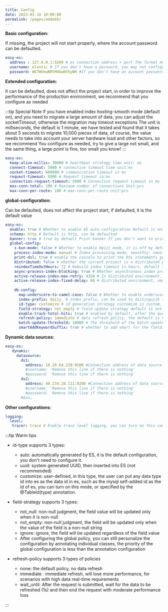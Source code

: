 ```yaml
---
title: Config
date: 2023-03-18 10:00:00
permalink: /pages/eddebb/
---
```

**Basic configuration:**

If missing, the project will not start properly, where the account password can be defaulted.

```yaml
easy-es:
  address : 127.0.0.1:9200 # es connection address + port The format must be ip:port, if it is a cluster, it can be separated by a comma.
  username: elastic # If you don't have a password, you may not configure this line
  password: WG7WVmuNMtM4GwNYkyWH #If you don't have an account password, you may not configure this line. 
```

**Extended configuration:**

It can be defaulted, does not affect the project start, in order to improve the performance of the production environment, we recommend that you configure as needed

:::tip Special Note
If you have enabled index hosting-smooth mode (default on), and you need to migrate a large amount of data, you can adjust the socketTimeout, otherwise the migration may timeout exceptions
The unit is milliseconds, the default is 1 minute, we have tested and found that it takes about 5 seconds to migrate 10,000 pieces of data, of course, the value needs to take into account your server hardware load and other factors, so we recommend
You configure as needed, try to give a large not small, and the same thing, a large point is fine, too small you know!
:::

```yaml
easy-es:
  keep-alive-millis: 30000 # heartbeat strategy time unit: ms
  connect-timeout: 5000 # connection timeout time unit:ms
  socket-timeout: 600000 # communication timeout in ms 
  request-timeout: 5000 # Request timeout in:ms
  connection-request-timeout: 5000 # Connection request timeout in ms
  max-conn-total: 100 # Maximum number of connections Unit:pcs
  max-conn-per-route: 100 # max-conn-per-route unit:pcs
```

**global-configuration:**

Can be defaulted, does not affect the project start, if defaulted, it is the default value

```yaml
easy-es:
  enable: true # Whether to enable EE auto-configuration Default is enabled, can be defaulted
  schema: http # Default is http, can be defaulted
  banner: true # true by default Print banner If you don't want to print banner, you can configure it to false
  global-config:
    i-kun-mode: false # Whether to enable Heizi mode, it is off by default. After it is enabled, the log will be more interesting and enhance the fun of coding. It is for entertainment only and must not be used for any other purpose.
    process-index-mode: manual # Index processing mode, smoothly: smoothly, not_smoothly: non-smoothly, manual: manual mode ,default mode is manual
    print-dsl: true # enable the console to print the DSL statements generated by the framework , the default is on , the test is stable after the production environment is recommended to turn off , to improve a small amount of performance
    distributed: false # whether the current project is a distributed project, the default is true, in non-manual managed indexing mode, if the distributed project will get a distributed lock, non-distributed projects only need to synchronized lock.
    reindexTimeOutHours: 72 # Rebuild index timeout in hours, default 72H can be adjusted according to the amount of data stored in ES.
    async-process-index-blocking: true # Whether asynchronous index processing blocks the main thread.
    active-release-index-max-retry: 4320 # In distributed environment, smooth mode, the current client activates the latest index maximum number of retries, if the data volume is too large, rebuild index data migration time exceeds 4320/60=72H, adjust this parameter value upwards, this parameter value determines the maximum number of retries, after this number is exceeded, but still unsuccessful, then terminate the retry and record the exception log
    active-release-index-fixed-delay: 60 # distributed environment, smooth mode, the current client activates the latest index maximum number of retries distributed environment, smooth mode, the current client activates the latest index retry interval If you expect the final consistency of the timeliness is higher, you can adjust this value downward, but will sacrifice some performance
    
    db-config:
      map-underscore-to-camel-case: false # Whether to enable underscore-to-camel default is false
      index-prefix: daily_ # index prefix, can be used to distinguish the environment default is null Usage is the same as MP's tablePrefix role and usage
      id-type: customize # id generation strategy customize is custom, id value generated by the user, such as taking the data id in MySQL, such as the default configuration, the id default strategy for es automatically generated
      field-strategy: not_empty # field update strategy default is not_null
      enable-track-total-hits: true # enabled by default, after the query all matching data, if not turned on, will lead to the inability to obtain the total number of data, other functions are not affected, if the number of queries exceeds 1W, you need to synchronize the @IndexName annotation in the maxResultWindow is also greater than 1w, and rebuild Index can only take effect after the subsequent query (not recommended, it is recommended that the paging query).
      refresh-policy: immediate # data refresh policy, the default is not refresh, if the data timeliness requirements are relatively high, you can adjust to immediate, but the performance loss is high, you can also adjust to a compromise wait_until
      batch-update-threshold: 10000 # The threshold of the batch update interface 默认值为1万,突破此值需要同步调整enable-track-total-hits=true,@IndexName.maxResultWindow > 1w, and rebuild the index.
      smartAddKeywordSuffix: true # whether to add smart for the field.keyword suffix is enabled by default, after opening the current field index type and the current query type will automatically infer whether the query needs to be spliced.keyword suffix
```

**Dynamic data sources:**

```yaml
easy-es:
   dynamic:
     datasource:
       ds1:
         address: 10.20.64.228:9200 #Connection address of data source 1
         #username: 'Remove this line if there is nothing'
         #password: 'Remove this line if there is nothing'
       ds2:
         address: 49.234.28.111:9200 #Connection address of data source 2
         #username: 'Remove this line if there is nothing'
         #password: 'Remove this line if there is nothing'
       #dsn…
```

**Other configurations:**

```yaml
logging:
  level:
   tracer: trace # Enable trace level logging, you can turn on this configuration during development, then the console can print es all request information and DSL statements, in order to avoid duplication, after turning on this configuration, you can set EE's print-dsl to false.
````
:::tip Warm tips

- id-type supports 3 types:
  - auto: automatically generated by ES, it is the default configuration, you don't need to configure it.
  - uuid: system generated UUID, then inserted into ES (not recommended)
  - customize: user-defined, in this type, the user can put any data type id into es as the data id in es, such as the mysql self-added id as the id of es, you can turn on this mode, or specified by the @TableId(type) annotation.

- field-strategy supports 3 types:
  - not_null: non-null judgment, the field value will be updated only when it is non-null
  - not_empty: non-null judgment, the field will be updated only when the value of the field is a non-null string
  - ignore: ignore, the field will be updated regardless of the field value
  - After configuring the global policy, you can still personalize the configuration by annotating individual classes, the priority of the global configuration is less than the annotation configuration
- refresh-policy supports 3 types of policies
  - none: the default policy, no data refresh
  - immediate : immediate refresh, will lose more performance, for scenarios with high data real-time requirements
  - wait_until: After the request is submitted, wait for the data to be refreshed (1s) and then end the request with moderate performance loss

:::
